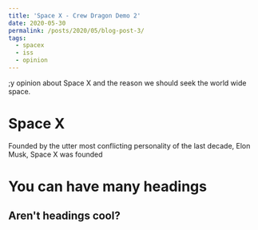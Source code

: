 ```yaml
---
title: 'Space X - Crew Dragon Demo 2'
date: 2020-05-30
permalink: /posts/2020/05/blog-post-3/
tags:
  - spacex
  - iss 
  - opinion
---
```


;y opinion about Space X and the reason we should seek the world wide space.

Space X
======
Founded by the utter most conflicting personality of the last decade, Elon Musk, Space X was founded

You can have many headings
======

Aren't headings cool?
------
